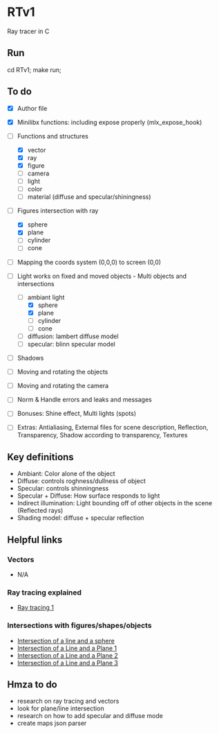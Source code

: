 # RTv1

Ray tracer in C

## Run

cd RTv1;
make run;

## To do

- [X] Author file
- [X] Minilibx functions: including expose properly (mlx_expose_hook)
- [ ] Functions and structures 
    - [X] vector
    - [X] ray
    - [X] figure
    - [ ] camera
    - [ ] light
    - [ ] color
    - [ ] material (diffuse and specular/shiningness)
- [ ] Figures intersection with ray
    - [X] sphere
    - [X] plane
    - [ ] cylinder
    - [ ] cone
- [ ] Mapping the coords system (0,0,0) to screen (0,0)
- [ ] Light works on fixed and moved objects - Multi objects and intersections
    - [ ] ambiant light
        - [X] sphere
        - [X] plane
        - [ ] cylinder
        - [ ] cone
    - [ ] diffusion: lambert diffuse model
    - [ ] specular: blinn specular model
- [ ] Shadows
- [ ] Moving and rotating the objects
- [ ] Moving and rotating the camera
- [ ] Norm & Handle errors and leaks and messages
- [ ] Bonuses: Shine effect, Multi lights (spots)

- [ ] Extras: Antialiasing, External files for scene description, Reflection, Transparency, Shadow according to transparency, Textures


## Key definitions

- Ambiant: Color alone of the object
- Diffuse: controls roghness/dullness of object
- Specular: controls shinningness
- Specular + Diffuse: How surface responds to light
- Indirect illumination: Light bounding off of other objects in the scene (Reflected rays)
- Shading model: diffuse + specular reflection

## Helpful links

### Vectors
- N/A

### Ray tracing explained
- [Ray tracing 1](https://www.canva.com/design/DAD4I2tioJs/Gq5G-MR2jv_SpXNCVrlxjg/view?utm_content=DAD4I2tioJs&utm_campaign=designshare&utm_medium=link&utm_source=viewer)

### Intersections with figures/shapes/objects
- [Intersection of a line and a sphere](http://www.ambrsoft.com/TrigoCalc/Sphere/SpherLineIntersection_.htm)
- [Intersection of a Line and a Plane 1](https://www.youtube.com/watch?v=_W3aVWsMp14)
- [Intersection of a Line and a Plane 2](https://rosettacode.org/wiki/Find_the_intersection_of_a_line_with_a_plane#C)
- [Intersection of a Line and a Plane 3](http://pi.math.cornell.edu/~froh/231f08e1a.pdf)


## Hmza to do
- research on ray tracing and vectors
- look for plane/line intersection
- research on how to add specular and diffuse mode
- create maps json parser
